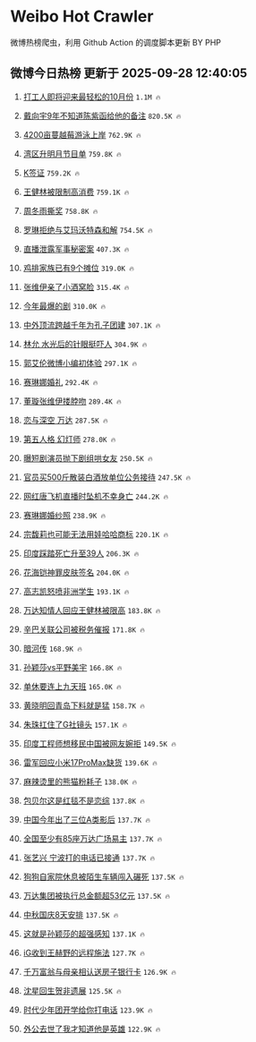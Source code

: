 # Weibo Hot Crawler 



微博热榜爬虫，利用 Github Action 的调度脚本更新 BY PHP 


## 微博今日热榜 更新于 2025-09-28 12:40:05 
1. [打工人即将迎来最轻松的10月份](https://s.weibo.com/weibo?q=%23%E6%89%93%E5%B7%A5%E4%BA%BA%E5%8D%B3%E5%B0%86%E8%BF%8E%E6%9D%A5%E6%9C%80%E8%BD%BB%E6%9D%BE%E7%9A%8410%E6%9C%88%E4%BB%BD%23&t=31&band_rank=1&Refer=top) `1.1M 🔥` 

1. [戴向宇9年不知道陈紫函给他的备注](https://s.weibo.com/weibo?q=%E6%88%B4%E5%90%91%E5%AE%879%E5%B9%B4%E4%B8%8D%E7%9F%A5%E9%81%93%E9%99%88%E7%B4%AB%E5%87%BD%E7%BB%99%E4%BB%96%E7%9A%84%E5%A4%87%E6%B3%A8&t=31&band_rank=2&Refer=top) `820.5K 🔥` 

1. [4200亩蔓越莓游泳上岸](https://s.weibo.com/weibo?q=%234200%E4%BA%A9%E8%94%93%E8%B6%8A%E8%8E%93%E6%B8%B8%E6%B3%B3%E4%B8%8A%E5%B2%B8%23&t=31&band_rank=3&Refer=top) `762.9K 🔥` 

1. [湾区升明月节目单](https://s.weibo.com/weibo?q=%E6%B9%BE%E5%8C%BA%E5%8D%87%E6%98%8E%E6%9C%88%E8%8A%82%E7%9B%AE%E5%8D%95&t=31&band_rank=4&Refer=top) `759.8K 🔥` 

1. [K签证](https://s.weibo.com/weibo?q=K%E7%AD%BE%E8%AF%81&t=31&band_rank=5&Refer=top) `759.2K 🔥` 

1. [王健林被限制高消费](https://s.weibo.com/weibo?q=%23%E7%8E%8B%E5%81%A5%E6%9E%97%E8%A2%AB%E9%99%90%E5%88%B6%E9%AB%98%E6%B6%88%E8%B4%B9%23&t=31&band_rank=6&Refer=top) `759.1K 🔥` 

1. [周冬雨撕奖](https://s.weibo.com/weibo?q=%E5%91%A8%E5%86%AC%E9%9B%A8%E6%92%95%E5%A5%96&t=31&band_rank=7&Refer=top) `758.8K 🔥` 

1. [罗琳拒绝与艾玛沃特森和解](https://s.weibo.com/weibo?q=%23%E7%BD%97%E7%90%B3%E6%8B%92%E7%BB%9D%E4%B8%8E%E8%89%BE%E7%8E%9B%E6%B2%83%E7%89%B9%E6%A3%AE%E5%92%8C%E8%A7%A3%23&t=31&band_rank=8&Refer=top) `754.5K 🔥` 

1. [直播泄露军事秘密案](https://s.weibo.com/weibo?q=%23%E7%9B%B4%E6%92%AD%E6%B3%84%E9%9C%B2%E5%86%9B%E4%BA%8B%E7%A7%98%E5%AF%86%E6%A1%88%23&t=31&band_rank=9&Refer=top) `407.3K 🔥` 

1. [鸡排家族已有9个摊位](https://s.weibo.com/weibo?q=%23%E9%B8%A1%E6%8E%92%E5%AE%B6%E6%97%8F%E5%B7%B2%E6%9C%899%E4%B8%AA%E6%91%8A%E4%BD%8D%23&t=31&band_rank=10&Refer=top) `319.0K 🔥` 

1. [张维伊亲了小酒窝脸](https://s.weibo.com/weibo?q=%23%E5%BC%A0%E7%BB%B4%E4%BC%8A%E4%BA%B2%E4%BA%86%E5%B0%8F%E9%85%92%E7%AA%9D%E8%84%B8%23&t=31&band_rank=11&Refer=top) `315.4K 🔥` 

1. [今年最爆的剧](https://s.weibo.com/weibo?q=%23%E4%BB%8A%E5%B9%B4%E6%9C%80%E7%88%86%E7%9A%84%E5%89%A7%23&t=31&band_rank=12&Refer=top) `310.0K 🔥` 

1. [中外顶流跨越千年为孔子团建](https://s.weibo.com/weibo?q=%23%E4%B8%AD%E5%A4%96%E9%A1%B6%E6%B5%81%E8%B7%A8%E8%B6%8A%E5%8D%83%E5%B9%B4%E4%B8%BA%E5%AD%94%E5%AD%90%E5%9B%A2%E5%BB%BA%23&t=31&band_rank=13&Refer=top) `307.1K 🔥` 

1. [林允 水光后的针眼挺吓人](https://s.weibo.com/weibo?q=%E6%9E%97%E5%85%81%20%E6%B0%B4%E5%85%89%E5%90%8E%E7%9A%84%E9%92%88%E7%9C%BC%E6%8C%BA%E5%90%93%E4%BA%BA&t=31&band_rank=14&Refer=top) `304.9K 🔥` 

1. [郭艾伦微博小编初体验](https://s.weibo.com/weibo?q=%23%E9%83%AD%E8%89%BE%E4%BC%A6%E5%BE%AE%E5%8D%9A%E5%B0%8F%E7%BC%96%E5%88%9D%E4%BD%93%E9%AA%8C%23&t=31&band_rank=15&Refer=top) `297.1K 🔥` 

1. [赛琳娜婚礼](https://s.weibo.com/weibo?q=%23%E8%B5%9B%E7%90%B3%E5%A8%9C%E5%A9%9A%E7%A4%BC%23&t=31&band_rank=16&Refer=top) `292.4K 🔥` 

1. [董璇张维伊搂脖吻](https://s.weibo.com/weibo?q=%23%E8%91%A3%E7%92%87%E5%BC%A0%E7%BB%B4%E4%BC%8A%E6%90%82%E8%84%96%E5%90%BB%23&t=31&band_rank=17&Refer=top) `289.4K 🔥` 

1. [恋与深空 万达](https://s.weibo.com/weibo?q=%E6%81%8B%E4%B8%8E%E6%B7%B1%E7%A9%BA%20%E4%B8%87%E8%BE%BE&t=31&band_rank=18&Refer=top) `287.5K 🔥` 

1. [第五人格 幻灯师](https://s.weibo.com/weibo?q=%E7%AC%AC%E4%BA%94%E4%BA%BA%E6%A0%BC%20%E5%B9%BB%E7%81%AF%E5%B8%88&t=31&band_rank=19&Refer=top) `278.0K 🔥` 

1. [曝短剧演员抛下剧组哄女友](https://s.weibo.com/weibo?q=%23%E6%9B%9D%E7%9F%AD%E5%89%A7%E6%BC%94%E5%91%98%E6%8A%9B%E4%B8%8B%E5%89%A7%E7%BB%84%E5%93%84%E5%A5%B3%E5%8F%8B%23&t=31&band_rank=20&Refer=top) `250.5K 🔥` 

1. [官员买500斤散装白酒放单位公务接待](https://s.weibo.com/weibo?q=%23%E5%AE%98%E5%91%98%E4%B9%B0500%E6%96%A4%E6%95%A3%E8%A3%85%E7%99%BD%E9%85%92%E6%94%BE%E5%8D%95%E4%BD%8D%E5%85%AC%E5%8A%A1%E6%8E%A5%E5%BE%85%23&t=31&band_rank=21&Refer=top) `247.5K 🔥` 

1. [网红唐飞机直播时坠机不幸身亡](https://s.weibo.com/weibo?q=%23%E7%BD%91%E7%BA%A2%E5%94%90%E9%A3%9E%E6%9C%BA%E7%9B%B4%E6%92%AD%E6%97%B6%E5%9D%A0%E6%9C%BA%E4%B8%8D%E5%B9%B8%E8%BA%AB%E4%BA%A1%23&t=31&band_rank=22&Refer=top) `244.2K 🔥` 

1. [赛琳娜婚纱照](https://s.weibo.com/weibo?q=%23%E8%B5%9B%E7%90%B3%E5%A8%9C%E5%A9%9A%E7%BA%B1%E7%85%A7%23&t=31&band_rank=23&Refer=top) `238.9K 🔥` 

1. [宗馥莉也可能无法用娃哈哈商标](https://s.weibo.com/weibo?q=%23%E5%AE%97%E9%A6%A5%E8%8E%89%E4%B9%9F%E5%8F%AF%E8%83%BD%E6%97%A0%E6%B3%95%E7%94%A8%E5%A8%83%E5%93%88%E5%93%88%E5%95%86%E6%A0%87%23&t=31&band_rank=24&Refer=top) `220.1K 🔥` 

1. [印度踩踏死亡升至39人](https://s.weibo.com/weibo?q=%23%E5%8D%B0%E5%BA%A6%E8%B8%A9%E8%B8%8F%E6%AD%BB%E4%BA%A1%E5%8D%87%E8%87%B339%E4%BA%BA%23&t=31&band_rank=25&Refer=top) `206.3K 🔥` 

1. [花海铠神罪皮肤签名](https://s.weibo.com/weibo?q=%23%E8%8A%B1%E6%B5%B7%E9%93%A0%E7%A5%9E%E7%BD%AA%E7%9A%AE%E8%82%A4%E7%AD%BE%E5%90%8D%23&t=31&band_rank=26&Refer=top) `204.0K 🔥` 

1. [高志凯怒喷非洲学生](https://s.weibo.com/weibo?q=%E9%AB%98%E5%BF%97%E5%87%AF%E6%80%92%E5%96%B7%E9%9D%9E%E6%B4%B2%E5%AD%A6%E7%94%9F&t=31&band_rank=27&Refer=top) `193.1K 🔥` 

1. [万达知情人回应王健林被限高](https://s.weibo.com/weibo?q=%23%E4%B8%87%E8%BE%BE%E7%9F%A5%E6%83%85%E4%BA%BA%E5%9B%9E%E5%BA%94%E7%8E%8B%E5%81%A5%E6%9E%97%E8%A2%AB%E9%99%90%E9%AB%98%23&t=31&band_rank=28&Refer=top) `183.8K 🔥` 

1. [辛巴关联公司被税务催报](https://s.weibo.com/weibo?q=%23%E8%BE%9B%E5%B7%B4%E5%85%B3%E8%81%94%E5%85%AC%E5%8F%B8%E8%A2%AB%E7%A8%8E%E5%8A%A1%E5%82%AC%E6%8A%A5%23&t=31&band_rank=29&Refer=top) `171.8K 🔥` 

1. [暗河传](https://s.weibo.com/weibo?q=%E6%9A%97%E6%B2%B3%E4%BC%A0&t=31&band_rank=30&Refer=top) `168.9K 🔥` 

1. [孙颖莎vs平野美宇](https://s.weibo.com/weibo?q=%23%E5%AD%99%E9%A2%96%E8%8E%8Evs%E5%B9%B3%E9%87%8E%E7%BE%8E%E5%AE%87%23&t=31&band_rank=31&Refer=top) `166.8K 🔥` 

1. [单休要连上九天班](https://s.weibo.com/weibo?q=%E5%8D%95%E4%BC%91%E8%A6%81%E8%BF%9E%E4%B8%8A%E4%B9%9D%E5%A4%A9%E7%8F%AD&t=31&band_rank=32&Refer=top) `165.0K 🔥` 

1. [黄晓明回青岛下料就是猛](https://s.weibo.com/weibo?q=%E9%BB%84%E6%99%93%E6%98%8E%E5%9B%9E%E9%9D%92%E5%B2%9B%E4%B8%8B%E6%96%99%E5%B0%B1%E6%98%AF%E7%8C%9B&t=31&band_rank=33&Refer=top) `158.7K 🔥` 

1. [朱珠扛住了G社镜头](https://s.weibo.com/weibo?q=%E6%9C%B1%E7%8F%A0%E6%89%9B%E4%BD%8F%E4%BA%86G%E7%A4%BE%E9%95%9C%E5%A4%B4&t=31&band_rank=34&Refer=top) `157.1K 🔥` 

1. [印度工程师想移民中国被网友婉拒](https://s.weibo.com/weibo?q=%E5%8D%B0%E5%BA%A6%E5%B7%A5%E7%A8%8B%E5%B8%88%E6%83%B3%E7%A7%BB%E6%B0%91%E4%B8%AD%E5%9B%BD%E8%A2%AB%E7%BD%91%E5%8F%8B%E5%A9%89%E6%8B%92&t=31&band_rank=35&Refer=top) `149.5K 🔥` 

1. [雷军回应小米17ProMax缺货](https://s.weibo.com/weibo?q=%23%E9%9B%B7%E5%86%9B%E5%9B%9E%E5%BA%94%E5%B0%8F%E7%B1%B317ProMax%E7%BC%BA%E8%B4%A7%23&t=31&band_rank=36&Refer=top) `139.6K 🔥` 

1. [麻辣烫里的熊猫粉耗子](https://s.weibo.com/weibo?q=%E9%BA%BB%E8%BE%A3%E7%83%AB%E9%87%8C%E7%9A%84%E7%86%8A%E7%8C%AB%E7%B2%89%E8%80%97%E5%AD%90&t=31&band_rank=37&Refer=top) `138.0K 🔥` 

1. [包贝尔这是红毯不是恋综](https://s.weibo.com/weibo?q=%E5%8C%85%E8%B4%9D%E5%B0%94%E8%BF%99%E6%98%AF%E7%BA%A2%E6%AF%AF%E4%B8%8D%E6%98%AF%E6%81%8B%E7%BB%BC&t=31&band_rank=38&Refer=top) `137.8K 🔥` 

1. [中国今年出了三位A类影后](https://s.weibo.com/weibo?q=%23%E4%B8%AD%E5%9B%BD%E4%BB%8A%E5%B9%B4%E5%87%BA%E4%BA%86%E4%B8%89%E4%BD%8DA%E7%B1%BB%E5%BD%B1%E5%90%8E%23&t=31&band_rank=39&Refer=top) `137.7K 🔥` 

1. [全国至少有85座万达广场易主](https://s.weibo.com/weibo?q=%23%E5%85%A8%E5%9B%BD%E8%87%B3%E5%B0%91%E6%9C%8985%E5%BA%A7%E4%B8%87%E8%BE%BE%E5%B9%BF%E5%9C%BA%E6%98%93%E4%B8%BB%23&t=31&band_rank=40&Refer=top) `137.7K 🔥` 

1. [张艺兴 宁波打的电话已接通](https://s.weibo.com/weibo?q=%E5%BC%A0%E8%89%BA%E5%85%B4%20%E5%AE%81%E6%B3%A2%E6%89%93%E7%9A%84%E7%94%B5%E8%AF%9D%E5%B7%B2%E6%8E%A5%E9%80%9A&t=31&band_rank=41&Refer=top) `137.7K 🔥` 

1. [狗狗自家院休息被陌生车辆闯入碾死](https://s.weibo.com/weibo?q=%23%E7%8B%97%E7%8B%97%E8%87%AA%E5%AE%B6%E9%99%A2%E4%BC%91%E6%81%AF%E8%A2%AB%E9%99%8C%E7%94%9F%E8%BD%A6%E8%BE%86%E9%97%AF%E5%85%A5%E7%A2%BE%E6%AD%BB%23&t=31&band_rank=42&Refer=top) `137.5K 🔥` 

1. [万达集团被执行总金额超53亿元](https://s.weibo.com/weibo?q=%23%E4%B8%87%E8%BE%BE%E9%9B%86%E5%9B%A2%E8%A2%AB%E6%89%A7%E8%A1%8C%E6%80%BB%E9%87%91%E9%A2%9D%E8%B6%8553%E4%BA%BF%E5%85%83%23&t=31&band_rank=43&Refer=top) `137.5K 🔥` 

1. [中秋国庆8天安排](https://s.weibo.com/weibo?q=%23%E4%B8%AD%E7%A7%8B%E5%9B%BD%E5%BA%868%E5%A4%A9%E5%AE%89%E6%8E%92%23&t=31&band_rank=44&Refer=top) `137.5K 🔥` 

1. [这就是孙颖莎的超强感知](https://s.weibo.com/weibo?q=%23%E8%BF%99%E5%B0%B1%E6%98%AF%E5%AD%99%E9%A2%96%E8%8E%8E%E7%9A%84%E8%B6%85%E5%BC%BA%E6%84%9F%E7%9F%A5%23&t=31&band_rank=45&Refer=top) `137.1K 🔥` 

1. [iG收到王赫野的远程施法](https://s.weibo.com/weibo?q=iG%E6%94%B6%E5%88%B0%E7%8E%8B%E8%B5%AB%E9%87%8E%E7%9A%84%E8%BF%9C%E7%A8%8B%E6%96%BD%E6%B3%95&t=31&band_rank=46&Refer=top) `127.7K 🔥` 

1. [千万富翁与母亲相认送房子银行卡](https://s.weibo.com/weibo?q=%23%E5%8D%83%E4%B8%87%E5%AF%8C%E7%BF%81%E4%B8%8E%E6%AF%8D%E4%BA%B2%E7%9B%B8%E8%AE%A4%E9%80%81%E6%88%BF%E5%AD%90%E9%93%B6%E8%A1%8C%E5%8D%A1%23&t=31&band_rank=47&Refer=top) `126.9K 🔥` 

1. [沈星回生贺非遗展](https://s.weibo.com/weibo?q=%E6%B2%88%E6%98%9F%E5%9B%9E%E7%94%9F%E8%B4%BA%E9%9D%9E%E9%81%97%E5%B1%95&t=31&band_rank=48&Refer=top) `125.5K 🔥` 

1. [时代少年团开学给你打电话](https://s.weibo.com/weibo?q=%23%E6%97%B6%E4%BB%A3%E5%B0%91%E5%B9%B4%E5%9B%A2%E5%BC%80%E5%AD%A6%E7%BB%99%E4%BD%A0%E6%89%93%E7%94%B5%E8%AF%9D%23&t=31&band_rank=49&Refer=top) `123.9K 🔥` 

1. [外公去世了我才知道他是英雄](https://s.weibo.com/weibo?q=%23%E5%A4%96%E5%85%AC%E5%8E%BB%E4%B8%96%E4%BA%86%E6%88%91%E6%89%8D%E7%9F%A5%E9%81%93%E4%BB%96%E6%98%AF%E8%8B%B1%E9%9B%84%23&t=31&band_rank=50&Refer=top) `122.9K 🔥` 

